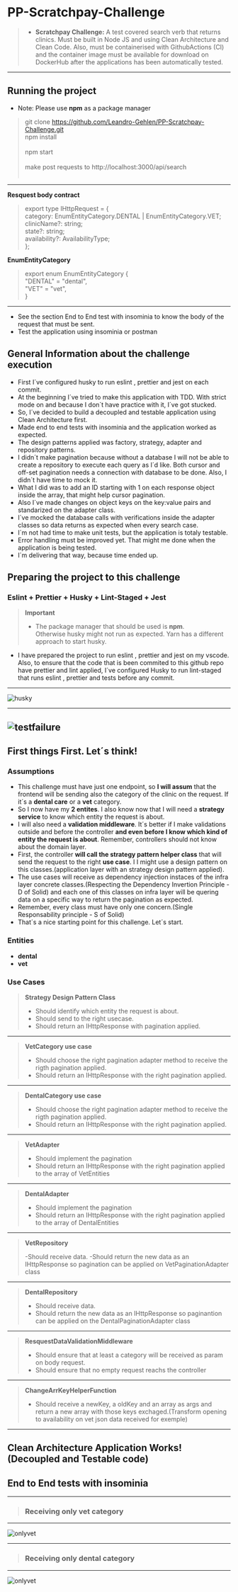 # PP-Scratchpay-Challenge

> - **Scratchpay Challenge:** A test covered search verb that returns clinics. Must be built in Node JS and using Clean Architecture and Clean Code. Also, must be containerised with GithubActions (CI) and the container image must be available for download on DockerHub after the applications has been automatically tested.

---

## Running the project

- Note: Please use **npm** as a package manager

> git clone https://github.com/Leandro-Gehlen/PP-Scratchpay-Challenge.git </br>
> npm install</br></br>
> npm start</br></br>
> make post requests to http://localhost:3000/api/search</br></br>

---

**Resquest body contract**

> export type IHttpRequest = {</br>
> category: EnumEntityCategory.DENTAL | EnumEntityCategory.VET;</br>
> clinicName?: string;</br>
> state?: string;</br>
> availability?: AvailabilityType;</br>
> };</br>

**EnumEntityCategory**

> export enum EnumEntityCategory {</br>
> "DENTAL" = "dental",</br>
> "VET" = "vet",</br>
> }</br>

---

- See the section End to End test with insominia to know the body of the request that must be sent.
- Test the application using insominia or postman

## General Information about the challenge execution

- First I´ve configured husky to run eslint , prettier and jest on each commit.
- At the beginning I´ve tried to make this application with TDD. With strict mode on and because I don´t have practice with it, I´ve got stucked.
- So, I´ve decided to build a decoupled and testable application using Clean Architecture first.
- Made end to end tests with insominia and the application worked as expected.
- The design patterns applied was factory, strategy, adapter and repository patterns.
- I didn´t make pagination because without a database I will not be able to create a repository to execute each query as I´d like. Both cursor and off-set pagination needs a connection with database to be done. Also, I didn´t have time to mock it.
- What I did was to add an ID starting with 1 on each response object inside the array, that might help cursor pagination.
- Also I´ve made changes on object keys on the key:value pairs and standarized on the adapter class.
- I´ve mocked the database calls with verifications inside the adapter classes so data returns as expected when every search case.
- I´m not had time to make unit tests, but the application is totaly testable.
- Error handling must be improved yet. That might me done when the application is being tested.
- I´m delivering that way, because time ended up.

## Preparing the project to this challenge

### Eslint + Prettier + Husky + Lint-Staged + Jest

> **Important**
>
> - The package manager that should be used is **npm**. </br>
>   Otherwise husky might not run as expected. Yarn has a different approach to start husky.

- I have prepared the project to run eslint , prettier and jest on my vscode.
  Also, to ensure that the code that is been commited to this github repo have prettier and lint applied, I´ve configured Husky to run lint-staged that runs eslint , prettier and tests before any commit.

---

![husky](https://raw.githubusercontent.com/Leandro-Gehlen/PP-Scratchpay-Challenge/main/images/husky-works.jpg)

---

## ![testfailure](https://raw.githubusercontent.com/Leandro-Gehlen/PP-Scratchpay-Challenge/main/images/test-fails.jpg)

## First things First. Let´s think!

### Assumptions

- This challenge must have just one endpoint, so **I will assum** that the frontend will be sending also the category of the clinic on the request. If it´s a **dental care** or a **vet** category.
- So I now have my **2 entites**. I also know now that I will need a **strategy service** to know which entity the request is about.
- I will also need a **validation middleware**. It´s better if I make validations outside and before the controller **and even before I know which kind of entity the request is about**. Remember, controllers should not know about the domain layer.
- First, the controller **will call the strategy pattern helper class** that will send the request to the right **use case**. I I might use a design pattern on this classes.(application layer with an strategy design pattern applied).
- The use cases will receive as dependency injection instaces of the infra layer concrete classes.(Respecting the Dependency Invertion Principle - D of Solid) and each one of this classes on infra layer will be quering data on a specific way to return the pagination as expected.
- Remember, every class must have only one concern.(Single Responsability principle - S of Solid)
- That´s a nice starting point for this challenge. Let´s start.

### Entities

- **dental**
- **vet**

### Use Cases

> **Strategy Design Pattern Class**
>
> - Should identify which entity the request is about.
> - Should send to the right usecase.
> - Should return an IHttpResponse with pagination applied.

---

> **VetCategory use case**
>
> - Should choose the right pagination adapter method to receive the rigth pagination applied.
> - Should return an IHttpResponse with the right pagination applied.

---

> **DentalCategory use case**
>
> - Should choose the right pagination adapter method to receive the rigth pagination applied.
> - Should return an IHttpResponse with the right pagination applied.

---

> **VetAdapter**
>
> - Should implement the pagination
> - Should return an IHttpResponse with the right pagination applied to the array of VetEntities

---

> **DentalAdapter**
>
> - Should implement the pagination
> - Should return an IHttpResponse with the right pagination applied to the array of DentalEntities

---

> **VetRepository**
>
> -Should receive data.
> -Should return the new data as an IHttpResponse so pagination can be applied on VetPaginationAdapter class

---

> **DentalRepository**
>
> - Should receive data.
> - Should return the new data as an IHttpResponse so paginantion can be applied on the DentalPaginationAdapter class

---

> **ResquestDataValidationMiddleware**
>
> - Should ensure that at least a category will be received as param on body request.
> - Should ensure that no empty request reachs the controller

---

> **ChangeArrKeyHelperFunction**
>
> - Should receive a newKey, a oldKey and an array as args and return a new array with those keys exchaged.(Transform opening to availability on vet json data received for exemple)

---

## Clean Architecture Application Works! (Decoupled and Testable code)

## **End to End tests with insominia**

---

> ### **Receiving only vet category**

---

![onlyvet](https://raw.githubusercontent.com/Leandro-Gehlen/PP-Scratchpay-Challenge/main/images/vet-only-category-provided.jpg)

---

> ### **Receiving only dental category**

---

![onlyvet](https://raw.githubusercontent.com/Leandro-Gehlen/PP-Scratchpay-Challenge/main/images/dental-only-category-provided.jpg)
